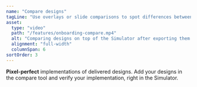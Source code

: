 ```yaml
---
name: "Compare designs"
tagLine: "Use overlays or slide comparisons to spot differences between the implementation and the design."
asset:
  type: "video"
  path: "/features/onboarding-compare.mp4"
  alt: "Comparing designs on top of the Simulator after exporting them from apps like Figma."
  alignment: "full-width"
  columnSpan: 6
sortOrder: 3
---
```


**Pixel-perfect** implementations of delivered designs. Add your designs in the compare tool and verify your implementation, right in the Simulator.
